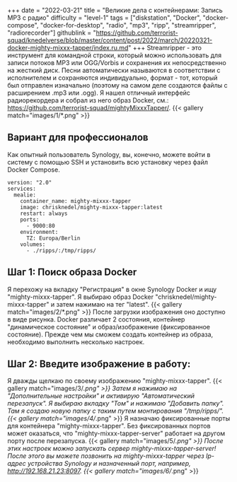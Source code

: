 +++
date = "2022-03-21"
title = "Великие дела с контейнерами: Запись MP3 с радио"
difficulty = "level-1"
tags = ["diskstation", "Docker", "docker-compose", "docker-for-desktop", "radio", "mp3", "ripp", "streamripper", "radiorecorder"]
githublink = "https://github.com/terrorist-squad/knedelverse/blob/master/content/post/2022/march/20220321-docker-mighty-mixxx-tapper/index.ru.md"
+++
Streamripper - это инструмент для командной строки, который можно использовать для записи потоков MP3 или OGG/Vorbis и сохранения их непосредственно на жесткий диск. Песни автоматически называются в соответствии с исполнителем и сохраняются индивидуально, формат - тот, который был отправлен изначально (поэтому на самом деле создаются файлы с расширением .mp3 или .ogg). Я нашел отличный интерфейс радиорекордера и собрал из него образ Docker, см.: https://github.com/terrorist-squad/mightyMixxxTapper/.
{{< gallery match="images/1/*.png" >}}

## Вариант для профессионалов
Как опытный пользователь Synology, вы, конечно, можете войти в систему с помощью SSH и установить всю установку через файл Docker Compose.
```
version: "2.0"
services:
  mealie:
    container_name: mighty-mixxx-tapper
    image: chrisknedel/mighty-mixxx-tapper:latest
    restart: always
    ports:
      - 9000:80
    environment:
      TZ: Europa/Berlin
    volumes:
      - ./ripps/:/tmp/ripps/

```

## Шаг 1: Поиск образа Docker
Я перехожу на вкладку "Регистрация" в окне Synology Docker и ищу "mighty-mixxx-tapper". Я выбираю образ Docker "chrisknedel/mighty-mixxx-tapper" и затем нажимаю на тег "latest".
{{< gallery match="images/2/*.png" >}}
После загрузки изображения оно доступно в виде рисунка. Docker различает 2 состояния, контейнер "динамическое состояние" и образ/изображение (фиксированное состояние). Прежде чем мы сможем создать контейнер из образа, необходимо выполнить несколько настроек.
## Шаг 2: Введите изображение в работу:
Я дважды щелкаю по своему изображению "mighty-mixxx-tapper".
{{< gallery match="images/3/*.png" >}}
Затем я нажимаю на "Дополнительные настройки" и активирую "Автоматический перезапуск". Я выбираю вкладку "Том" и нажимаю "Добавить папку". Там я создаю новую папку с таким путем монтирования "/tmp/ripps/".
{{< gallery match="images/4/*.png" >}}
Я назначаю фиксированные порты для контейнера "mighty-mixxx-tapper". Без фиксированных портов может оказаться, что "mighty-mixxx-tapper-server" работает на другом порту после перезапуска.
{{< gallery match="images/5/*.png" >}}
После этих настроек можно запускать сервер mighty-mixxx-tapper-server! После этого вы можете позвонить на mighty-mixxx-tapper через Ip-адрес устройства Synology и назначенный порт, например, http://192.168.21.23:8097.
{{< gallery match="images/6/*.png" >}}